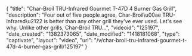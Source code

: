 {
    "title": "Char-Broil TRU-Infrared Gourmet T-47D 4 Burner Gas Grill",
    "description": "Four out of five people agree, Char-Broil\u00ae TRU-Infrared\u2122 is better than any other grill they've ever used. Let's see why. Unlike other grills, Char-Broil TRU...",
    "videoid": "125197",
    "date_created": "1382373065",
    "date_modified": "1418181068",
    "type": "captivate",
    "layout": "video",
    "url": "\/v\/char-broil-tru-infrared-gourmet-t-47d-4-burner-gas-grill\/125197"
}